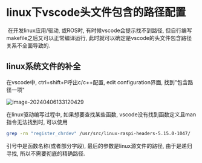 # linux下vscode头文件包含的路径配置

​	在开发linux应用/驱动, 或ROS时, 有时候vscode会提示找不到路径, 但自行编写makefile之后又可以正常编译运行, 此时就可以确定是vscode的头文件包含路径关系不全面导致的.

## linux系统文件的补全

在vscode中, ctrl+shift+P呼出c/c++配置, edit configuration界面, 找到"包含路径一项"

![image-20240406133120429](E:/Typora_note/photos/image-20240406133120429.png)

在linux驱动编写过程中, 如果想要查找某些函数, vscode没有找到函数定义且man指令无法找到时, 可以使用

``` bash
grep -rn "register_chrdev" /usr/src/linux-raspi-headers-5.15.0-1047/
```

引号中是函数名称(或者部分字段), 最后的参数是linux源文件的路径, 由于是递归寻找, 所以不需要彻底的精确路径.